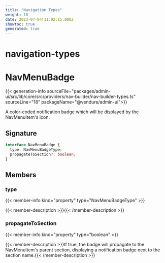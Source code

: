 ```yaml
---
title: "Navigation Types"
weight: 10
date: 2023-07-04T11:02:15.000Z
showtoc: true
generated: true
---
```

<!-- This file was generated from the Vendure source. Do not modify. Instead, re-run the "docs:build" script -->

# navigation-types
<div class="symbol">


# NavMenuBadge

{{< generation-info sourceFile="packages/admin-ui/src/lib/core/src/providers/nav-builder/nav-builder-types.ts" sourceLine="18" packageName="@vendure/admin-ui">}}

A color-coded notification badge which will be displayed by the
NavMenuItem's icon.

## Signature

```TypeScript
interface NavMenuBadge {
  type: NavMenuBadgeType;
  propagateToSection?: boolean;
}
```
## Members

### type

{{< member-info kind="property" type="NavMenuBadgeType"  >}}

{{< member-description >}}{{< /member-description >}}

### propagateToSection

{{< member-info kind="property" type="boolean"  >}}

{{< member-description >}}If true, the badge will propagate to the NavMenuItem's
parent section, displaying a notification badge next
to the section name.{{< /member-description >}}


</div>
